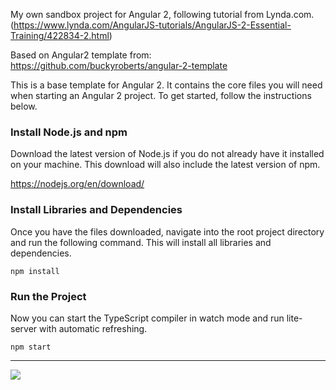 My own sandbox project for Angular 2, following tutorial from Lynda.com. 
(https://www.lynda.com/AngularJS-tutorials/AngularJS-2-Essential-Training/422834-2.html)

Based on Angular2 template from:
https://github.com/buckyroberts/angular-2-template


This is a base template for Angular 2. It contains the core files you will need when starting an Angular 2 project.
To get started, follow the instructions below.

### Install Node.js and npm

Download the latest version of Node.js if you do not already have it installed on your machine. This download will also
include the latest version of npm.

https://nodejs.org/en/download/


### Install Libraries and Dependencies

Once you have the files downloaded, navigate into the root project directory and run the following command. This will
install all libraries and dependencies.

`npm install`

### Run the Project

Now you can start the TypeScript compiler in watch mode and run lite-server with automatic refreshing.

`npm start`

***

![](http://i.imgur.com/CqXcsZ9.png)

